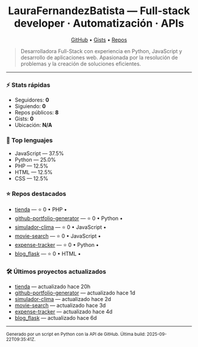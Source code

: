 <h1 align="center">LauraFernandezBatista — Full‑stack developer · Automatización · APIs</h1>

<p align="center">
  <a href="https://github.com/LauraFernandezBatista">GitHub</a> •
  <a href="https://gist.github.com/LauraFernandezBatista">Gists</a> •
  <a href="https://github.com/LauraFernandezBatista?tab=repositories">Repos</a>
</p>

> Desarrolladora Full-Stack con experiencia en Python, JavaScript y desarrollo de aplicaciones web. Apasionada por la resolución de problemas y la creación de soluciones eficientes.

---

### ⚡ Stats rápidas
- Seguidores: **0**
- Siguiendo: **0**
- Repos públicos: **8**
- Gists: **0**
- Ubicación: **N/A**

### 🧠 Top lenguajes
- JavaScript — 37.5%
- Python — 25.0%
- PHP — 12.5%
- HTML — 12.5%
- CSS — 12.5%

### ⭐ Repos destacados
- [tienda](https://github.com/LauraFernandezBatista/tienda) — ⭐ 0 • PHP • 
- [github-portfolio-generator](https://github.com/LauraFernandezBatista/github-portfolio-generator) — ⭐ 0 • Python • 
- [simulador-clima](https://github.com/LauraFernandezBatista/simulador-clima) — ⭐ 0 • JavaScript • 
- [movie-search](https://github.com/LauraFernandezBatista/movie-search) — ⭐ 0 • JavaScript • 
- [expense-tracker](https://github.com/LauraFernandezBatista/expense-tracker) — ⭐ 0 • Python • 
- [blog_flask](https://github.com/LauraFernandezBatista/blog_flask) — ⭐ 0 • HTML • 

### 🛠️ Últimos proyectos actualizados
- [tienda](https://github.com/LauraFernandezBatista/tienda) — actualizado hace 20h
- [github-portfolio-generator](https://github.com/LauraFernandezBatista/github-portfolio-generator) — actualizado hace 1d
- [simulador-clima](https://github.com/LauraFernandezBatista/simulador-clima) — actualizado hace 2d
- [movie-search](https://github.com/LauraFernandezBatista/movie-search) — actualizado hace 3d
- [expense-tracker](https://github.com/LauraFernandezBatista/expense-tracker) — actualizado hace 4d
- [blog_flask](https://github.com/LauraFernandezBatista/blog_flask) — actualizado hace 6d

---

<sub>Generado por un script en Python con la API de GitHub. Última build: 2025-09-22T09:35:41Z.</sub>